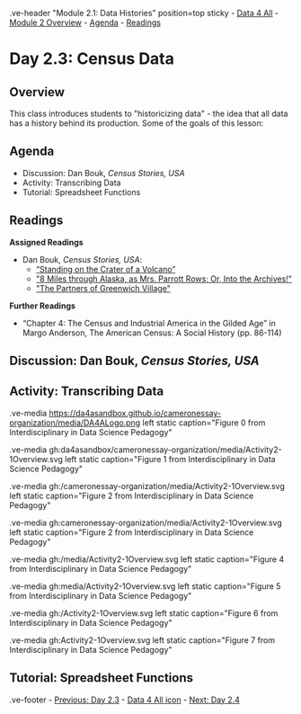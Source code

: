 .ve-header "Module 2.1: Data Histories" position=top sticky
    - [Data 4 All](https://data4all.com)
    - [Module 2 Overview](/module-2/)
    - [Agenda](#agenda)
    - [Readings](#readings) 

# Day 2.3: Census Data

## Overview

This class introduces students to "historicizing data" - the idea that all data has a history behind its production. Some of the goals of this lesson:

## Agenda

- Discussion: Dan Bouk, *Census Stories, USA*
- Activity: Transcribing Data
- Tutorial: Spreadsheet Functions

## Readings

**Assigned Readings**
- Dan Bouk, *Census Stories, USA*: 
    - [“Standing on the Crater of a Volcano”](https://censusstories.us/2020/07/27/disfranchisement.html)
    - ["8 Miles through Alaska, as Mrs. Parrott Rows; Or, Into the Archives!"](https://censusstories.us/2018/10/29/Alaska-paths.html)
    - ["The Partners of Greenwich Village"](https://censusstories.us/2018/07/03/partners.html) 

**Further Readings**
- “Chapter 4: The Census and Industrial America in the Gilded Age” in Margo Anderson, The American Census: A Social History (pp. 86-114)

## Discussion: Dan Bouk, *Census Stories, USA*

## Activity: Transcribing Data

.ve-media https://da4asandbox.github.io/cameronessay-organization/media/DA4ALogo.png left static caption="Figure 0 from Interdisciplinary in Data Science Pedagogy"

<ve-media src="https://da4asandbox.github.io/cameronessay-organization/media/DA4ALogo.png" caption="Figure 0 from Interdisciplinary in Data Science Pedagogy"></ve-media>

.ve-media gh:da4asandbox/cameronessay-organization/media/Activity2-1Overview.svg left static caption="Figure 1 from Interdisciplinary in Data Science Pedagogy"

<ve-media src="gh:da4asandbox/cameronessay-organization/media/Activity2-1Overview.svg" caption="Figure 1 from Interdisciplinary in Data Science Pedagogy"></ve-media>

.ve-media gh:/cameronessay-organization/media/Activity2-1Overview.svg left static caption="Figure 2 from Interdisciplinary in Data Science Pedagogy"

<ve-media src="gh:/cameronessay-organization/media/Activity2-1Overview.svg" caption="Figure 2 from Interdisciplinary in Data Science Pedagogy"></ve-media>

.ve-media gh:cameronessay-organization/media/Activity2-1Overview.svg left static caption="Figure 2 from Interdisciplinary in Data Science Pedagogy"

<ve-media src="gh:cameronessay-organization/media/Activity2-1Overview.svg" caption="Figure 3 from Interdisciplinary in Data Science Pedagogy"></ve-media>

.ve-media gh:/media/Activity2-1Overview.svg left static caption="Figure 4 from Interdisciplinary in Data Science Pedagogy"

<ve-media src="gh:/media/Activity2-1Overview.svg" caption="Figure 4 from Interdisciplinary in Data Science Pedagogy"></ve-media>

.ve-media gh:media/Activity2-1Overview.svg left static caption="Figure 5 from Interdisciplinary in Data Science Pedagogy"

<ve-media src="gh:media/Activity2-1Overview.svg" caption="Figure 5 from Interdisciplinary in Data Science Pedagogy"></ve-media>

.ve-media gh:/Activity2-1Overview.svg left static caption="Figure 6 from Interdisciplinary in Data Science Pedagogy"

<ve-media src="gh:/Activity2-1Overview.svg" caption="Figure 6 from Interdisciplinary in Data Science Pedagogy"></ve-media>

.ve-media gh:Activity2-1Overview.svg left static caption="Figure 7 from Interdisciplinary in Data Science Pedagogy"

<ve-media src="gh:Activity2-1Overview.svg" caption="Figure 7 from Interdisciplinary in Data Science Pedagogy"></ve-media>

## Tutorial: Spreadsheet Functions

.ve-footer
    - [Previous: Day 2.3](/module-2/2-3)
    - [Data 4 All icon](somelink)
    - [Next: Day 2.4](/module-2/2-4/)
